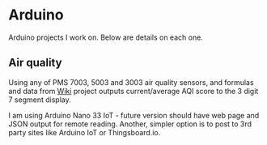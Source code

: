 # Arduino
 
 Arduino projects I work on. Below are details on each one.
 
 ## Air quality
 Using any of PMS 7003, 5003 and 3003 air quality sensors, and formulas and data from [Wiki](https://en.wikipedia.org/wiki/Air_quality_index#Indices_by_location) project outputs current/average AQI score to the 3 digit 7 segment display.
 
 I am using Arduino Nano 33 IoT - future version should have web page and JSON output for remote reading. Another, simpler option is to post to 3rd party sites like Arduino IoT or Thingsboard.io.
